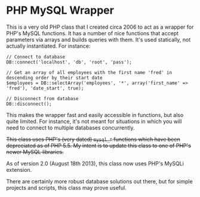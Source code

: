 PHP MySQL Wrapper
=================

This is a very old PHP class that I created circa 2006 to act as a wrapper for PHP's MySQL functions. It has a number of nice functions that accept parameters via arrays and builds queries with them. It's used statically, not actually instantiated. For instance:

    // Connect to database
    DB::connect('localhost', 'db', 'root', 'pass');

    // Get an array of all employees with the first name 'fred' in descending order by their start date
    $employees = DB::selectArray('employees', '*', array('first_name' => 'fred'), 'date_start', true);
    
    // Disconnect from database
    DB::disconnect();

This makes the wrapper fast and easily accessible in functions, but also quite limited. For instance, it's not meant for situations in which you will need to connect to multiple databases concurrently.

<del>This class uses PHP's (very dated) `mysql_*` functions which have been depreciated as of PHP 5.5. My intent is to update this class to one of PHP's newer MySQL libraries.</del>

As of version 2.0 (August 18th 2013), this class now uses PHP's MySQLi extension.

There are certainly more robust database solutions out there, but for simple projects and scripts, this class may prove useful.